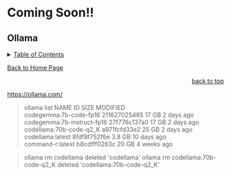 # Coming Soon!!

<a id="readme_top"></a>
## Ollama


<details>
<summary><u>Table of Contents</u></summary>

+ <a href="#ollama">ollama</a>

</details>

<a href="https://github.com/HomeStudiosDIY/HomeStudiosDIY/blob/main/README.md">Back to Home Page</a>



<p align="right"><a href="#readme_top">back to top</a></p>


https://ollama.com/




> ollama list
NAME                           	ID          	SIZE  	MODIFIED     
codegemma:7b-code-fp16         	211627025485	17 GB 	2 days ago  	
codegemma:7b-instruct-fp16     	27f776c137a0	17 GB 	2 days ago  	
codellama:70b-code-q2_K        	a971fcfd33e2	25 GB 	2 days ago  	
codellama:latest               	8fdf8f752f6e	3.8 GB	10 days ago 	
command-r:latest               	b8cdfff0263c	20 GB 	4 weeks ago 

> ollama rm codellama
deleted 'codellama'
> ollama rm codellama:70b-code-q2_K 
deleted 'codellama:70b-code-q2_K'